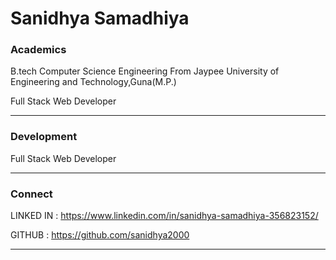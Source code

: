 # Sanidhya Samadhiya

### Academics

B.tech Computer Science Engineering From Jaypee University of Engineering and Technology,Guna(M.P.)

Full Stack Web Developer

-----

### Development


Full Stack Web Developer


-----


### Connect 

LINKED IN : https://www.linkedin.com/in/sanidhya-samadhiya-356823152/

GITHUB    : https://github.com/sanidhya2000




-----
